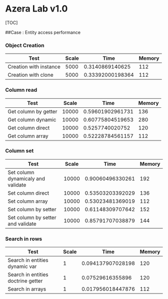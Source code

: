 # Azera Lab v1.0

[TOC]

##Case : Entity access performance

### Object Creation
Test                | Scale |       Time        | Memory
----------------|-------------|-------------|--------------------
Creation with instance       | 5000  |  0.3140869140625  |  112   
Creation with clone         | 5000  | 0.33392000198364  |  112   

### Column read
Test                | Scale |       Time        | Memory
----------------|-------------|-------------|--------------------
Get column by getter        | 10000 | 0.59601902961731  |  136   
Get column dynamic         | 10000 | 0.60775804519653  |  280   
Get column direct          | 10000 |  0.5257740020752  |  120   
Get column array          | 10000 | 0.52228784561157  |  112   

### Column set
Test                | Scale |       Time        | Memory
----------------|-------------|-------------|--------------------
Set column dynamicaly and validate | 10000 | 0.90060496330261  |  192   
Set column direct          | 10000 | 0.53503203392029  |  136   
Set column array          | 10000 | 0.53023481369019  |  112   
Set column by setter        | 10000 | 0.61148309707642  |  152   
Set column by setter and validate  | 10000 | 0.85791707038879  |  144   

### Search in rows
Test                | Scale |       Time        | Memory
----------------|-------------|-------------|--------------------
Search in entities dynamic var   |   1   | 0.094137907028198 |  120   
Search in entities doctrine getter |   1   | 0.07529616355896  |  120   
Search in arrays          |   1   | 0.017956018447876 |  112   